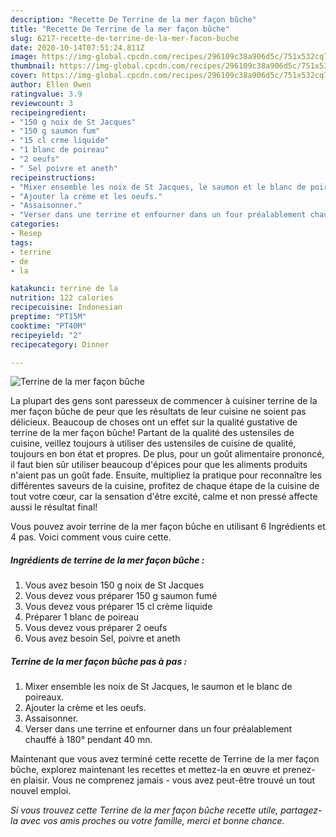 ```yaml
---
description: "Recette De Terrine de la mer façon bûche"
title: "Recette De Terrine de la mer façon bûche"
slug: 6217-recette-de-terrine-de-la-mer-facon-buche
date: 2020-10-14T07:51:24.811Z
image: https://img-global.cpcdn.com/recipes/296109c38a906d5c/751x532cq70/terrine-de-la-mer-facon-buche-photo-principale-de-la-recette.jpg
thumbnail: https://img-global.cpcdn.com/recipes/296109c38a906d5c/751x532cq70/terrine-de-la-mer-facon-buche-photo-principale-de-la-recette.jpg
cover: https://img-global.cpcdn.com/recipes/296109c38a906d5c/751x532cq70/terrine-de-la-mer-facon-buche-photo-principale-de-la-recette.jpg
author: Ellen Owen
ratingvalue: 3.9
reviewcount: 3
recipeingredient:
- "150 g noix de St Jacques"
- "150 g saumon fum"
- "15 cl crme liquide"
- "1 blanc de poireau"
- "2 oeufs"
- " Sel poivre et aneth"
recipeinstructions:
- "Mixer ensemble les noix de St Jacques, le saumon et le blanc de poireaux."
- "Ajouter la crème et les oeufs."
- "Assaisonner."
- "Verser dans une terrine et enfourner dans un four préalablement chauffé à 180° pendant 40 mn."
categories:
- Resep
tags:
- terrine
- de
- la

katakunci: terrine de la 
nutrition: 122 calories
recipecuisine: Indonesian
preptime: "PT15M"
cooktime: "PT40M"
recipeyield: "2"
recipecategory: Dinner

---
```



![Terrine de la mer façon bûche](https://img-global.cpcdn.com/recipes/296109c38a906d5c/751x532cq70/terrine-de-la-mer-facon-buche-photo-principale-de-la-recette.jpg)

La plupart des gens sont paresseux de commencer à cuisiner terrine de la mer façon bûche de peur que les résultats de leur cuisine ne soient pas délicieux. Beaucoup de choses ont un effet sur la qualité gustative de terrine de la mer façon bûche! Partant de la qualité des ustensiles de cuisine, veillez toujours à utiliser des ustensiles de cuisine de qualité, toujours en bon état et propres. De plus, pour un goût alimentaire prononcé, il faut bien sûr utiliser beaucoup d'épices pour que les aliments produits n'aient pas un goût fade. Ensuite, multipliez la pratique pour reconnaître les différentes saveurs de la cuisine, profitez de chaque étape de la cuisine de tout votre cœur, car la sensation d'être excité, calme et non pressé affecte aussi le résultat final!

<!--inarticleads1-->

Vous pouvez avoir terrine de la mer façon bûche en utilisant 6 Ingrédients et 4 pas. Voici comment vous cuire cette.

##### Ingrédients de terrine de la mer façon bûche :

1. Vous avez besoin 150 g noix de St Jacques
1. Vous devez vous préparer 150 g saumon fumé
1. Vous devez vous préparer 15 cl crème liquide
1. Préparer 1 blanc de poireau
1. Vous devez vous préparer 2 oeufs
1. Vous avez besoin  Sel, poivre et aneth




<!--inarticleads2-->

##### Terrine de la mer façon bûche pas à pas :

1. Mixer ensemble les noix de St Jacques, le saumon et le blanc de poireaux.
1. Ajouter la crème et les oeufs.
1. Assaisonner.
1. Verser dans une terrine et enfourner dans un four préalablement chauffé à 180° pendant 40 mn.




<!--inarticleads1-->

<p>
Maintenant que vous avez terminé cette recette de Terrine de la mer façon bûche, explorez maintenant les recettes et mettez-la en œuvre et prenez-en plaisir. Vous ne comprenez jamais - vous avez peut-être trouvé un tout nouvel emploi.
</p>

<p>
<i>Si vous trouvez cette Terrine de la mer façon bûche recette utile, partagez-la avec vos amis proches ou votre famille, merci et bonne chance.</i>
</p>
